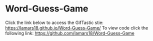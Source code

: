 # Word-Guess-Game
Click the link below to access the GifTastic stie:
https://lamars18.github.io/Word-Guess-Game/
To view code click the following link:
https://github.com/lamars18/Word-Guess-Game
